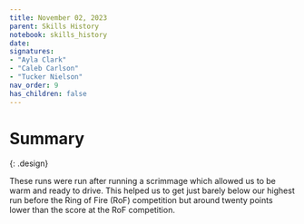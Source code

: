 ```yaml
---
title: November 02, 2023
parent: Skills History
notebook: skills_history
date:
signatures:
- "Ayla Clark"
- "Caleb Carlson"
- "Tucker Nielson"
nav_order: 9
has_children: false
---
```


# Summary
{: .design}

These runs were run after running a scrimmage which allowed us to be warm and ready to drive. This helped us to get just barely below our highest run before the Ring of Fire (RoF) competition but around twenty points lower than the score at the RoF competition.



<canvas id="SkillsHistory" to_date="2023-11-02"></canvas>
